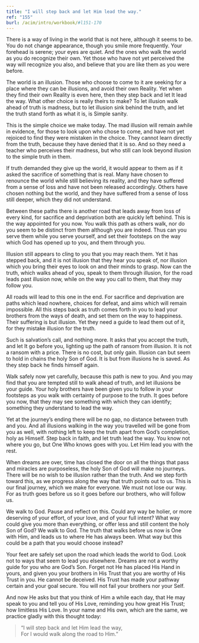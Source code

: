 ```yaml
---
title: "I will step back and let Him lead the way."
ref: "155"
burl: /acim/intro/workbook/#l151-170
---
```


There is a way of living in the world that is not here, although it
seems to be. You do not change appearance, though you smile more
frequently. Your forehead is serene; your eyes are quiet. And the ones
who walk the world as you do recognize their own. Yet those who have not
yet perceived the way will recognize you also, and believe that you are
like them as you were before.

The world is an illusion. Those who choose to come to it are seeking for
a place where they can be illusions, and avoid their own Reality. Yet
when they find their own Reality is even here, then they step back and
let It lead the way. What other choice is really theirs to make? To let
illusion walk ahead of truth is madness, but to let illusion sink behind
the truth, and let the truth stand forth as what it is, is Simple
sanity.

This is the simple choice we make today. The mad illusion will remain
awhile in evidence, for those to look upon who chose to come, and have
not yet rejoiced to find they were mistaken in the choice. They cannot
learn directly from the truth, because they have denied that it is so.
And so they need a teacher who perceives their madness, but who still
can look beyond illusion to the simple truth in them.

If truth demanded they give up the world, it would appear to them as if
it asked the sacrifice of something that is real. Many have chosen to
renounce the world while still believing its reality, and they have
suffered from a sense of loss and have not been released accordingly.
Others have chosen nothing but the world, and they have suffered from a
sense of loss still deeper, which they did not understand.

Between these paths there is another road that leads away from loss of
every kind, for sacrifice and deprivation both are quickly left behind.
This is the way appointed for you now. You walk this path as others walk,
nor do you seem to be distinct from them although you are indeed. Thus
can you serve them while you serve yourself, and set their footsteps on
the way which God has opened up to you, and them through you.

Illusion still appears to cling to you that you may reach them. Yet it
has stepped back, and it is not illusion that they hear you speak of,
nor illusion which you bring their eyes to look on and their minds to
grasp. Now can the truth, which walks ahead of you, speak to them
through illusion, for the road leads past illusion now, while on the way
you call to them, that they may follow you.

All roads will lead to this one in the end. For sacrifice and
deprivation are paths which lead nowhere, choices for defeat, and aims
which will remain impossible. All this steps back as truth comes forth
in you to lead your brothers from the ways of death, and set them on the
way to happiness. Their suffering is but illusion. Yet they need a guide
to lead them out of it, for they mistake illusion for the truth.

Such is salvation’s call, and nothing more. It asks that you accept the
truth, and let It go before you, lighting up the path of ransom from
illusion. It is not a ransom with a price. There is no cost, but only
gain. Illusion can but seem to hold in chains the holy Son of God. It is
but from illusions he is saved. As they step back he finds himself
again.

Walk safely now yet carefully, because this path is new to you. And you
may find that you are tempted still to walk ahead of truth, and let
illusions be your guide. Your holy brothers have been given you to
follow in your footsteps as you walk with certainty of purpose to the
truth. It goes before you now, that they may see something with which
they can identify; something they understand to lead the way.

Yet at the journey’s ending there will be no gap, no distance between
truth and you. And all illusions walking in the way you travelled will
be gone from you as well, with nothing left to keep the truth apart from
God’s completion, holy as Himself. Step back in faith, and let truth
lead the way. You know not where you go, but One Who knows goes with
you. Let Him lead you with the rest.

When dreams are over, time has closed the door on all the things that
pass and miracles are purposeless, the holy Son of God will make no
journeys. There will be no wish to be illusion rather than the truth.
And we step forth toward this, as we progress along the way that truth
points out to us. This is our final journey, which we make for everyone.
We must not lose our way. For as truth goes before us so it goes before
our brothers, who will follow us.

We walk to God. Pause and reflect on this. Could any way be holier, or
more deserving of your effort, of your love, and of your full intent?
What way could give you more than everything, or offer less and still
content the holy Son of God? We walk to God. The truth that walks before
us now is One with Him, and leads us to where He has always been. What
way but this could be a path that you would choose instead?

Your feet are safely set upon the road which leads the world to God.
Look not to ways that seem to lead you elsewhere. Dreams are not a
worthy guide for you who are God’s Son. Forget not He has placed His
Hand in yours, and given you your brothers in His Trust that you are
worthy of His Trust in you. He cannot be deceived. His Trust has made
your pathway certain and your goal secure. You will not fail your
brothers nor your Self.

And now He asks but that you think of Him a while each day, that He may
speak to you and tell you of His Love, reminding you how great His
Trust; how limitless His Love. In your name and His own, which are the
same, we practice gladly with this thought today:

> “I will step back and let Him lead the way,<br/>
> For I would walk along the road to Him.”

